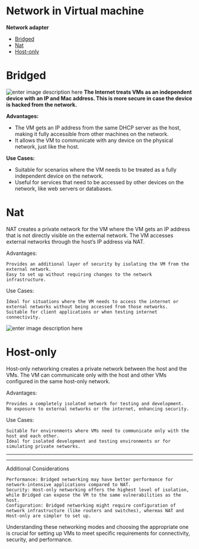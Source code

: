 # Network in Virtual machine
**Network adapter**
- [Bridged](#Bridged)
- [Nat](#Nat)
- [Host-only](#Host-only)
# Bridged
![enter image description here](https://websistent.com/wp-content/uploads/2010/10/vmware-custom-network-adapter-vmnetcfg-300x253.png)
**The Internet treats VMs as an independent device with an IP and Mac address.  This is more secure in case the device is hacked from the network.**

**Advantages:**

-   The VM gets an IP address from the same DHCP server as the host, making it fully accessible from other machines on the network.
-   It allows the VM to communicate with any device on the physical network, just like the host.

**Use Cases:**

-   Suitable for scenarios where the VM needs to be treated as a fully independent device on the network.
-   Useful for services that need to be accessed by other devices on the network, like web servers or databases.
# Nat


 NAT creates a private network for the VM where the VM gets an IP address that is not directly visible on the external network.
    The VM accesses external networks through the host’s IP address via NAT.

Advantages:

    Provides an additional layer of security by isolating the VM from the external network.
    Easy to set up without requiring changes to the network infrastructure.

Use Cases:

    Ideal for situations where the VM needs to access the internet or external networks without being accessed from those networks.
    Suitable for client applications or when testing internet connectivity.

![enter image description here](https://www.virten.net/wp-content/uploads/2013/03/vm-nat.jpg) 
# Host-only
Host-only networking creates a private network between the host and the VMs.
    The VM can communicate only with the host and other VMs configured in the same host-only network.

Advantages:

    Provides a completely isolated network for testing and development.
    No exposure to external networks or the internet, enhancing security.

Use Cases:

    Suitable for environments where VMs need to communicate only with the host and each other.
    Ideal for isolated development and testing environments or for simulating private networks.
---
---
Additional Considerations

    Performance: Bridged networking may have better performance for network-intensive applications compared to NAT.
    Security: Host-only networking offers the highest level of isolation, while Bridged can expose the VM to the same vulnerabilities as the host.
    Configuration: Bridged networking might require configuration of network infrastructure (like routers and switches), whereas NAT and Host-only are simpler to set up.

Understanding these networking modes and choosing the appropriate one is crucial for setting up VMs to meet specific requirements for connectivity, security, and performance.
